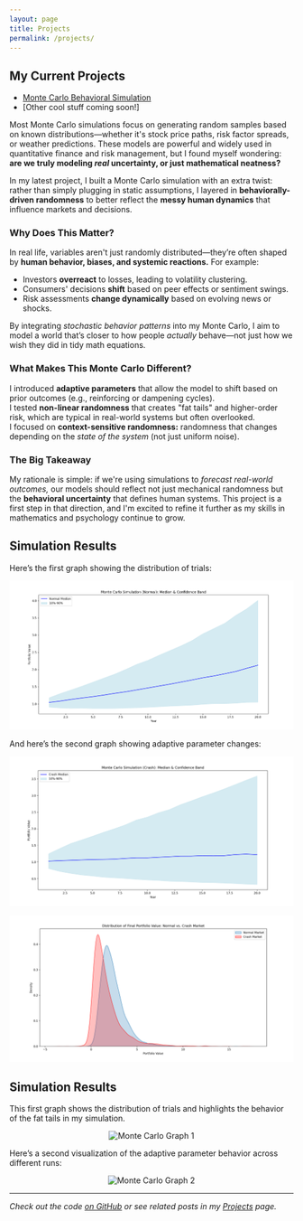 ```yaml
---
layout: page
title: Projects
permalink: /projects/
---
```


## My Current Projects

- [Monte Carlo Behavioral Simulation](/blog/2025/05/07/monte-carlo-meets-psychology)
- [Other cool stuff coming soon!]


Most Monte Carlo simulations focus on generating random samples based on known distributions—whether it's stock price paths, risk factor spreads, or weather predictions. These models are powerful and widely used in quantitative finance and risk management, but I found myself wondering: **are we truly modeling *real* uncertainty, or just mathematical neatness?**

In my latest project, I built a Monte Carlo simulation with an extra twist: rather than simply plugging in static assumptions, I layered in **behaviorally-driven randomness** to better reflect the **messy human dynamics** that influence markets and decisions.

### Why Does This Matter?

In real life, variables aren't just randomly distributed—they’re often shaped by **human behavior, biases, and systemic reactions.** For example:

- Investors **overreact** to losses, leading to volatility clustering.  
- Consumers' decisions **shift** based on peer effects or sentiment swings.  
- Risk assessments **change dynamically** based on evolving news or shocks.

By integrating *stochastic behavior patterns* into my Monte Carlo, I aim to model a world that’s closer to how people *actually* behave—not just how we wish they did in tidy math equations.

### What Makes This Monte Carlo Different?

 I introduced **adaptive parameters** that allow the model to shift based on prior outcomes (e.g., reinforcing or dampening cycles).  
 I tested **non-linear randomness** that creates "fat tails" and higher-order risk, which are typical in real-world systems but often overlooked.  
 I focused on **context-sensitive randomness:** randomness that changes depending on the *state of the system* (not just uniform noise).

### The Big Takeaway

My rationale is simple: if we're using simulations to *forecast real-world outcomes,* our models should reflect not just mechanical randomness but the **behavioral uncertainty** that defines human systems. This project is a first step in that direction, and I'm excited to refine it further as my skills in mathematics and psychology continue to grow.

## Simulation Results

Here’s the first graph showing the distribution of trials:

![Monte Carlo Graph 1](assetsimgmonte-carlo-graph1.png.png)

And here’s the second graph showing adaptive parameter changes:

![Monte Carlo Graph 2](assetsimgmonte-carlo-graph2.png.png)

![Monte Carlo Graph 2](assetsimgmonte-carlo-graph3.png.png)

## Simulation Results

This first graph shows the distribution of trials and highlights the behavior of the fat tails in my simulation.

<p align="center">
  <img src="/monte-carlo-graph1.png" alt="Monte Carlo Graph 1" width="600"/>
</p>

Here’s a second visualization of the adaptive parameter behavior across different runs:

<p align="center">
  <img src="/monte-carlo-graph2.png" alt="Monte Carlo Graph 2" width="600"/>
</p>

---

*Check out the code [on GitHub](https://github.com/yourrepo) or see related posts in my [Projects](/projects) page.*
